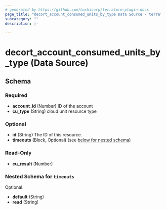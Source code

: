 ```yaml
---
# generated by https://github.com/hashicorp/terraform-plugin-docs
page_title: "decort_account_consumed_units_by_type Data Source - terraform-provider-decort"
subcategory: ""
description: |-
  
---
```


# decort_account_consumed_units_by_type (Data Source)





<!-- schema generated by tfplugindocs -->
## Schema

### Required

- **account_id** (Number) ID of the account
- **cu_type** (String) cloud unit resource type

### Optional

- **id** (String) The ID of this resource.
- **timeouts** (Block, Optional) (see [below for nested schema](#nestedblock--timeouts))

### Read-Only

- **cu_result** (Number)

<a id="nestedblock--timeouts"></a>
### Nested Schema for `timeouts`

Optional:

- **default** (String)
- **read** (String)


